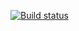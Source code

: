 [![Build status](https://ci.appveyor.com/api/projects/status/6cic6f9evaqnd3n8/branch/main?svg=true)](https://ci.appveyor.com/project/5n3ug4ps17/silenide/branch/main)
